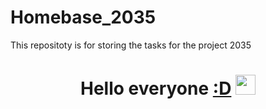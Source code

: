 






# Homebase_2035
This repositoty is for storing the tasks for the project 2035
<h1 align="center">Hello everyone <a href="https://www.youtube.com/watch?v=8GW6sLrK40k&ab_channel=ElectronicGems" target="_blank">:D</a>
<img src="https://tenor.com/ru/view/driving-80s-neon-synthwave-loop-gif-21239026" height="32"/><h1>

